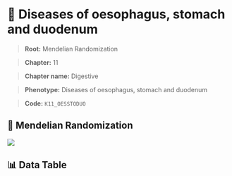 # 🧪 Diseases of oesophagus, stomach and duodenum

> **Root:** Mendelian Randomization

> **Chapter:** 11  

> **Chapter name:** Digestive

> **Phenotype:** Diseases of oesophagus, stomach and duodenum  

> **Code:** `K11_OESSTODUO`

## 🧬 Mendelian Randomization  

<img src="/MR/Figures/Forward/K11_OESSTODUO.png"/>

## 📊 Data Table

<CsvTableMRF src="/public/MR/Data/Forward/K11_OESSTODUO.csv"/>
